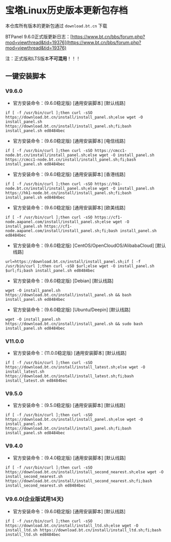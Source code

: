 # 宝塔Linux历史版本更新包存档
本仓库所有版本的更新包通过 `download.bt.cn` 下载

BTPanel 9.6.0正式版更新日志：[https://www.bt.cn/bbs/forum.php?mod=viewthread&tid=19376](https://www.bt.cn/bbs/forum.php?mod=viewthread&tid=19376)<br/>

注：正式版和LTS版本**不可混用**！！！

<!--
# 版本说明
* 7.4.2版本有pma漏洞
* 7.4.5之后的版本（不包括7.4.5）需要强制绑定手机号
* 7.2.0之前的版本不推荐使用，因为代码改动过大，降级后无法正常使用
* 8.0.5及以后的版本请在Releases自取
* <del>9.1.0及以后的版本的站点默认404＆502界面出现宝塔的ad（仅中国大陆机器显示，海外机器无影响，可自行修改网站目录内的404.html）</del>  <del>国内版宝塔目前已移除该AD</del> 9.3.0又加回来了，淦！<br/><br/>

# 使用方法
[宝塔回退7.4.5之前版本教程](https://blog.csdn.net/saygoodbyeyo/article/details/132534437)

[宝塔回退7.7.0版本，修改js绕过登陆限制](https://blog.csdn.net/saygoodbyeyo/article/details/132540562)

[宝塔免费使用专业版插件教程](https://blog.csdn.net/saygoodbyeyo/article/details/132542724)
-->

<!--
### 安装宝塔

先使用宝塔官方的安装脚本安装最新版宝塔

* Centos安装命令：[默认线路]
```
yum install -y wget && wget -O install.sh https://download.bt.cn/install/install_6.0.sh && sh install.sh ed8484bec
```
* Centos安装命令：[电信线路]
```
yum install -y wget && wget -O install.sh https://cmcc1-node.bt.cn/install/install_6.0.sh && sh install.sh ed8484bec
```
* Centos安装命令：[香港线路]
```
yum install -y wget && wget -O install.sh https://hk1-node.bt.cn/install/install_6.0.sh && sh install.sh ed8484bec
```
* Centos安装命令：[欧美线路]
```
yum install -y wget && wget -O install.sh https://cf1-node.aapanel.com/install/install_6.0.sh && sh install.sh ed8484bec
```
---
* Ubuntu/Deepin安装命令：[默认线路]
```
wget -O install.sh https://download.bt.cn/install/install-ubuntu_6.0.sh && sudo bash install.sh ed8484bec
```
* Ubuntu/Deepin安装命令：[电信线路]
```
wget -O install.sh https://cmcc1-node.bt.cn/install/install-ubuntu_6.0.sh && sudo bash install.sh ed8484bec
```
* Ubuntu/Deepin安装命令：[香港线路]
```
wget -O install.sh https://hk1-node.bt.cn/install/install-ubuntu_6.0.sh && sudo bash install.sh ed8484bec
```
* Ubuntu/Deepin安装命令：[欧美线路]
```
wget -O install.sh https://cf1-node.aapanel.com/install/install-ubuntu_6.0.sh && sudo bash install.sh ed8484bec
```
---
* Debian安装命令：[默认线路]
```
wget -O install.sh https://download.bt.cn/install/install-ubuntu_6.0.sh && bash install.sh ed8484bec
```
* Debian安装命令：[电信线路]
```
wget -O install.sh https://cmcc1-node.bt.cn/install/install-ubuntu_6.0.sh && bash install.sh ed8484bec
```
* Debian安装命令：[香港线路]
```
wget -O install.sh https://hk1-node.bt.cn/install/install-ubuntu_6.0.sh && bash install.sh ed8484bec
```
* Debian安装命令：[欧美线路]
```
wget -O install.sh https://cf1-node.aapanel.com/install/install-ubuntu_6.0.sh && bash install.sh ed8484bec
```
---
* 万能安装命令：[默认线路]
```
if [ -f /usr/bin/curl ];then curl -sSO https://download.bt.cn/install/install_panel.sh;else wget -O install_panel.sh https://download.bt.cn/install/install_panel.sh;fi;bash install_panel.sh ed8484bec 
```
* 万能安装命令：[电信线路]
```
if [ -f /usr/bin/curl ];then curl -sSO https://cmcc1-node.bt.cn/install/install_panel.sh;else wget -O install_panel.sh https://cmcc1-node.bt.cn/install/install_panel.sh;fi;bash install_panel.sh ed8484bec
```
* 万能安装命令：[香港线路]
```
if [ -f /usr/bin/curl ];then curl -sSO https://hk1-node.bt.cn/install/install_panel.sh;else wget -O install_panel.sh https://hk1-node.bt.cn/install/install_panel.sh;fi;bash install_panel.sh ed8484bec
```
* 万能安装命令：[欧美线路]
```
if [ -f /usr/bin/curl ];then curl -sSO https://cf1-node.aapanel.com/install/install_panel.sh;else wget -O install_panel.sh https://cf1-node.aapanel.com/install/install_panel.sh;fi;bash install_panel.sh ed8484bec
```
---
* 国产龙芯架构安装命令:[默认线路]
```
wget -O install_panel.sh https://download.bt.cn/install/0/loongarch64/loongarch64_install_panel.sh && bash install_panel.sh ed8484bec
```
* 国产龙芯架构安装命令:[电信线路]
```
wget -O install_panel.sh https://cmcc1-node.bt.cn/install/0/loongarch64/loongarch64_install_panel.sh && bash install_panel.sh ed8484bec
```
* 国产龙芯架构安装命令:[香港线路]
```
wget -O install_panel.sh https://hk1-node.bt.cn/install/0/loongarch64/loongarch64_install_panel.sh && bash install_panel.sh ed8484bec
```
* 国产龙芯架构安装命令:[欧美线路]
```
wget -O install_panel.sh https://cf1-node.aapanel.com/install/0/loongarch64/loongarch64_install_panel.sh && bash install_panel.sh ed8484bec
```
-->

## 一键安装脚本

### V9.6.0
* 官方安装命令：(9.6.0稳定版) [通用安装脚本] [默认线路]
```
if [ -f /usr/bin/curl ];then curl -sSO https://download.bt.cn/install/install_panel.sh;else wget -O install_panel.sh https://download.bt.cn/install/install_panel.sh;fi;bash install_panel.sh ed8484bec
```
* 官方安装命令：(9.6.0稳定版) [通用安装脚本] [电信线路]
```
if [ -f /usr/bin/curl ];then curl -sSO https://cmcc1-node.bt.cn/install/install_panel.sh;else wget -O install_panel.sh https://cmcc1-node.bt.cn/install/install_panel.sh;fi;bash install_panel.sh ed8484bec
```
* 官方安装命令：(9.6.0稳定版) [通用安装脚本] [香港线路]
```
if [ -f /usr/bin/curl ];then curl -sSO https://hk1-node.bt.cn/install/install_panel.sh;else wget -O install_panel.sh https://hk1-node.bt.cn/install/install_panel.sh;fi;bash install_panel.sh ed8484bec
```
* 官方安装命令：(9.6.0稳定版) [通用安装脚本] [欧美线路]
```
if [ -f /usr/bin/curl ];then curl -sSO https://cf1-node.aapanel.com/install/install_panel.sh;else wget -O install_panel.sh https://cf1-node.aapanel.com/install/install_panel.sh;fi;bash install_panel.sh ed8484bec
```
* 官方安装命令：(9.6.0稳定版) [CentOS/OpenCloudOS/AlibabaCloud] [默认线路]
```
url=https://download.bt.cn/install/install_panel.sh;if [ -f /usr/bin/curl ];then curl -sSO $url;else wget -O install_panel.sh $url;fi;bash install_panel.sh ed8484bec
```
* 官方安装命令：(9.6.0稳定版) [Debian] [默认线路]
```
wget -O install_panel.sh https://download.bt.cn/install/install_panel.sh && bash install_panel.sh ed8484bec
```
* 官方安装命令：(9.6.0稳定版) [Ubuntu/Deepin] [默认线路]
```
wget -O install_panel.sh https://download.bt.cn/install/install_panel.sh && sudo bash install_panel.sh ed8484bec
```

### V11.0.0
* 官方安装命令：(11.0.0稳定版) [通用安装脚本] [默认线路]
```
if [ -f /usr/bin/curl ];then curl -sSO https://download.bt.cn/install/install_latest.sh;else wget -O install_latest.sh https://download.bt.cn/install/install_latest.sh;fi;bash install_latest.sh ed8484bec
```

### V9.5.0
* 官方安装命令：(9.5.0稳定版) [通用安装脚本] [默认线路]
```
if [ -f /usr/bin/curl ];then curl -sSO https://download.bt.cn/install/install_panel.sh;else wget -O install_panel.sh https://download.bt.cn/install/install_panel.sh;fi;bash install_panel.sh ed8484bec
```

### V9.4.0
* 官方安装命令：(9.4.0稳定版) [通用安装脚本] [默认线路]
```
if [ -f /usr/bin/curl ];then curl -sSO https://download.bt.cn/install/install_second_nearest.sh;else wget -O install_second_nearest.sh https://download.bt.cn/install/install_second_nearest.sh;fi;bash install_second_nearest.sh ed8484bec
```

### V9.6.0(企业版试用14天)
* 官方安装命令：(9.6.0稳定版) [通用安装脚本] [默认线路]
```
if [ -f /usr/bin/curl ];then curl -sSO https://download.bt.cn/install/install_ltd.sh;else wget -O install_ltd.sh https://download.bt.cn/install/install_ltd.sh;fi;bash install_ltd.sh ed8484bec
```

<!--
### 降级
* 下载curl包
```
yum install curl
```
Ubuntu/Debian执行这个
```
sudo apt install curl
```
* 下载离线包（此处以8.0.5为例）
```
curl -L https://github.com/Baota-Panel/BT-Panel-Linux/releases/download/8.0.5/LinuxPanel-8.0.5.zip\?raw\=true > LinuxPanel-8.0.5.zip
```
* 解压压缩包
```
unzip LinuxPanel-*
```
* 切换到降级包目录
```
cd panel
```
* 执行更新脚本
```
bash update.sh
```
* 删除降级包
```
cd .. && rm -f LinuxPanel-*.zip && rm -rf panel
```
* 重载宝塔
```
bt 4
```

# 注意事项

* 宝塔降级后会出现密码不正确的情况，修改密码即可
```
bt 5
```
* 为防止宝塔自动升级，建议将宝塔修改为离线模式，进入宝塔面板，选择面板设置 -> 离线模式即可，并修改hosts

开启离线模式
```
echo "True" >/www/server/panel/data/not_network.pl
```
关闭离线模式
```
rm -rf /www/server/panel/data/not_network.pl && bt restart
```
修改hosts
```
echo "127.0.0.1 www.bt.cn" >> /etc/hosts
```

# 关于 8.0.4 升级 8.0.5

如果发现 8.0.4 升级到 8.0.5 出现部分站点、数据库丢失（别慌，数据还在） <br/>
找到 /www/server/panel/data 目录下的 default.db （用Navicat 打开），把 sites 跟 domain 部分的内容 <br/>
复制到 /www/server/panel/data/db 目录下的 site.db （用Navicat 打开），补全到 site 跟 domain <br/>
数据库同理，数据库是 /www/server/panel/data/db 目录下 database.db，然后重启面板即可！

讲解：宝塔从 8.0.5 开始 使用 site.db 作为站点跟数据库，导致出现8.0.5丢失部分站点跟数据库 而降级到8.0.4会默认读取default.db里的站点跟数据库<br/>
注意：注意！注意！注意！ 这个db要是坏了，面板就炸了，尤其是 default.db （操作之前请一定先备份好这几个db文件，防止出现问题可以回滚）<br/>
有可能也在用 default.db ，只是没把里面的 sites 和 database 内容给同步到 /www/server/panel/data/

# 宝塔降级常见问题

* Q：降级后显示宝塔无法启动，但无任何报错

  S：需要将markupsafe==2.0.1添加到panel目录下的requirements.txt文件中并执行
```
/www/server/panel/pyenv/bin/pip3 install -r /root/panel/requirements.txt
```
安装python库后重启面板即可

* Q：降级后登录宝塔面板时提示密码错误

  S：需要在终端修改宝塔密码

* Q：降级后登录宝塔面板时无法显示验证码图片或无法下载文件

  S：需要将/www/server/panel/BTPanel/\_\_init\_\_.py文件中的send_file函数中的cache_timeout参数名改为max_age
-->
